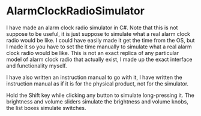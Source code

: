 # AlarmClockRadioSimulator

I have made an alarm clock radio simulator in C#. Note that this is not suppose to be useful, it is just suppose to simulate what a real alarm clock radio would be like. I could have easily made it get the time from the OS, but I made it so you have to set the time manually to simulate what a real alarm clock radio would be like. This is not an exact replica of any particular model of alarm clock radio that actually exist, I made up the exact interface and functionality myself. 

I have also written an instruction manual to go with it, I have written the instruction manual as if it is for the physical product, not for the simulator.

Hold the Shift key while clicking any button to simulate long-pressing it. The brightness and volume sliders simulate the brightness and volume knobs, the list boxes simulate switches. 
